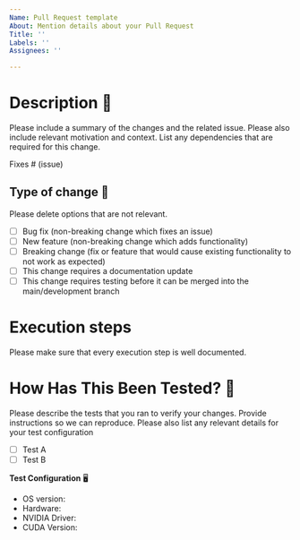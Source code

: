 ```yaml
---
Name: Pull Request template
About: Mention details about your Pull Request
Title: ''
Labels: ''
Assignees: ''

---
```


# Description 📖

Please include a summary of the changes and the related issue. Please also include relevant motivation and context. List any dependencies that are required for this change.

Fixes # (issue)

## Type of change 📜

Please delete options that are not relevant.

- [ ] Bug fix (non-breaking change which fixes an issue)
- [ ] New feature (non-breaking change which adds functionality)
- [ ] Breaking change (fix or feature that would cause existing functionality to not work as expected)
- [ ] This change requires a documentation update
- [ ] This change requires testing before it can be merged into the main/development branch

# Execution steps

Please make sure that every execution step is well documented.

# How Has This Been Tested? 👀 

Please describe the tests that you ran to verify your changes. Provide instructions so we can reproduce. Please also list any relevant details for your test configuration

- [ ] Test A
- [ ] Test B

**Test Configuration** 🖥️
* OS version:
* Hardware:
* NVIDIA Driver:
* CUDA Version:
